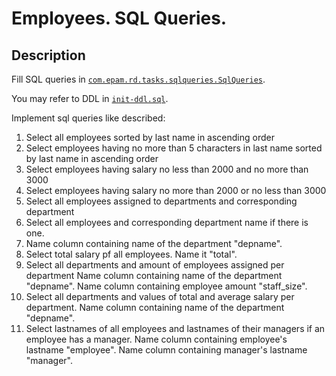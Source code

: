 # Employees. SQL Queries.

## Description 
Fill SQL queries in [`com.epam.rd.tasks.sqlqueries.SqlQueries`](src/main/java/com/epam/rd/tasks/sqlqueries/SqlQueries.java).

You may refer to DDL in [`init-ddl.sql`](src/test/resources/init-ddl.sql).

Implement sql queries like described:
1. Select all employees sorted by last name in ascending order
2. Select employees having no more than 5 characters in last name sorted by last name in ascending order
3. Select employees having salary no less than 2000 and no more than 3000
4. Select employees having salary no more than 2000 or no less than 3000
5. Select all employees assigned to departments and corresponding department
6. Select all employees and corresponding department name if there is one.
7. Name column containing name of the department "depname".
8. Select total salary pf all employees. Name it "total".
9. Select all departments and amount of employees assigned per department
Name column containing name of the department "depname".
Name column containing employee amount "staff_size".
10. Select all departments and values of total and average salary per department. 
Name column containing name of the department "depname".
11. Select lastnames of all employees and lastnames of their managers if an employee has a manager.
Name column containing employee's lastname "employee".
Name column containing manager's lastname "manager".



 
